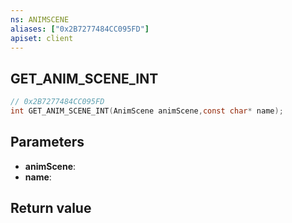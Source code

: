 ```yaml
---
ns: ANIMSCENE
aliases: ["0x2B7277484CC095FD"]
apiset: client
---
```

## GET_ANIM_SCENE_INT

```c
// 0x2B7277484CC095FD
int GET_ANIM_SCENE_INT(AnimScene animScene,const char* name);
```


## Parameters
* **animScene**:
* **name**:

## Return value

